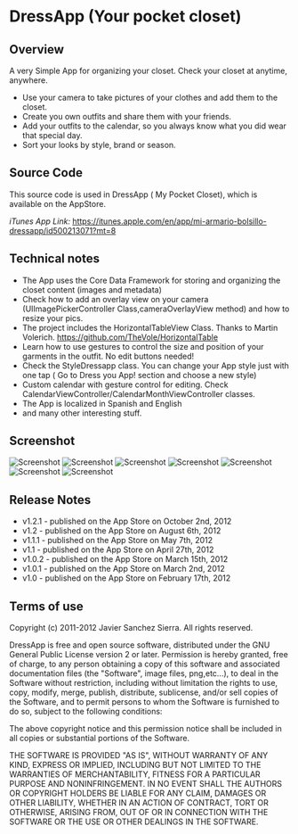 DressApp (Your pocket closet)
=============================


## Overview

A very Simple App for organizing your closet. Check your closet at anytime, anywhere.

* Use your camera to take pictures of your clothes and add them to the closet.
* Create you own outfits and share them with your friends.
* Add your outfits to the calendar, so you always know what you did wear that special day.
* Sort your looks by style, brand or season.

## Source Code

This source code is used in DressApp ( My Pocket Closet), which is available on the AppStore.

*iTunes App Link:*   https://itunes.apple.com/en/app/mi-armario-bolsillo-dressapp/id500213071?mt=8

## Technical notes

* The App uses the Core Data Framework for storing and organizing the closet content (images and metadata)
* Check how to add an overlay view on your camera  (UIImagePickerController Class,cameraOverlayView method) and how to resize your pics. 
* The project includes the HorizontalTableView Class.  Thanks to Martin Volerich.   https://github.com/TheVole/HorizontalTable
* Learn how to use gestures to control the size and position of your garments in the outfit. No edit buttons needed!
* Check the StyleDressapp class. You can change your App style just with one tap ( Go to  Dress you App!  section and choose a new style)
* Custom calendar with gesture control for editing. Check CalendarViewController/CalendarMonthViewController classes. 
* The App is localized in Spanish and English
* and many other interesting stuff.

## Screenshot

![Screenshot](https://github.com/jsanchezsierra/DressApp/blob/master/screenshots/screenshot1.jpg)
![Screenshot](https://github.com/jsanchezsierra/DressApp/blob/master/screenshots/screenshot2.jpg)
![Screenshot](https://github.com/jsanchezsierra/DressApp/blob/master/screenshots/screenshot3.jpg)
![Screenshot](https://github.com/jsanchezsierra/DressApp/blob/master/screenshots/screenshot4.jpg)
![Screenshot](https://github.com/jsanchezsierra/DressApp/blob/master/screenshots/screenshot5.jpg)
![Screenshot](https://github.com/jsanchezsierra/DressApp/blob/master/screenshots/screenshot6.jpg)
![Screenshot](https://github.com/jsanchezsierra/DressApp/blob/master/screenshots/screenshot7.jpg)

## Release Notes

* v1.2.1 - published on the App Store  on October 2nd, 2012
* v1.2 - published on the App Store  on August 6th, 2012
* v1.1.1 - published on the App Store  on May 7th, 2012
* v1.1 - published on the App Store  on April 27th, 2012
* v1.0.2 - published on the App Store  on March 15th, 2012
* v1.0.1 - published on the App Store  on March 2nd, 2012
* v1.0 - published on the App Store  on February 17th, 2012


## Terms of use

Copyright (c) 2011-2012 Javier Sanchez Sierra. All rights reserved.

DressApp is free and open source software, distributed under the GNU General Public License version 2 or later. 
Permission is hereby granted, free of charge, to any person obtaining a copy of this software and associated
documentation files (the "Software", image files, png,etc...), to deal in the Software without restriction, including without
limitation the rights to use, copy, modify, merge, publish, distribute, sublicense, and/or sell copies of
the Software, and to permit persons to whom the Software is furnished to do so, subject to the following
conditions:

The above copyright notice and this permission notice shall be included in all copies or substantial
portions of the Software.

THE SOFTWARE IS PROVIDED "AS IS", WITHOUT WARRANTY OF ANY KIND, EXPRESS OR IMPLIED, INCLUDING BUT NOT
LIMITED TO THE WARRANTIES OF MERCHANTABILITY, FITNESS FOR A PARTICULAR PURPOSE AND NONINFRINGEMENT. IN NO
EVENT SHALL THE AUTHORS OR COPYRIGHT HOLDERS BE LIABLE FOR ANY CLAIM, DAMAGES OR OTHER LIABILITY, WHETHER IN
AN ACTION OF CONTRACT, TORT OR OTHERWISE, ARISING FROM, OUT OF OR IN CONNECTION WITH THE SOFTWARE OR THE USE
OR OTHER DEALINGS IN THE SOFTWARE.
